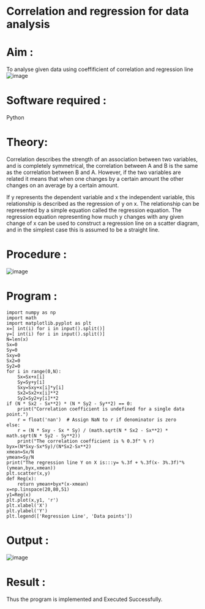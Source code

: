 # Correlation and regression for data analysis
# Aim : 

To analyse given data using coeffificient of correlation and regression line
![image](https://user-images.githubusercontent.com/104613195/168224136-d6b64e64-7d3d-4775-9337-c8f96fe41f2d.png)


# Software required :  

Python

# Theory:

Correlation describes the strength of an association between two variables, and is completely symmetrical, the correlation between A and B is the same as the correlation between B and A. However, if the two variables are related it means that when one changes by a certain amount the other changes on an average by a certain amount.  

If y represents the dependent variable and x the independent variable, this relationship is described as the regression of y on x. The relationship can be represented by a simple equation called the regression equation. The regression equation representing how much y changes with any given change of x can be used to construct a regression line on a scatter diagram, and in the simplest case this is assumed to be a straight line.

# Procedure :

![image](https://user-images.githubusercontent.com/104613195/168225866-ac8f6610-bdc3-4ac2-a24e-2b24ba08e189.png)

# Program :

```
import numpy as np 
import math 
import matplotlib.pyplot as plt 
x=[ int(i) for i in input().split()] 
y=[ int(i) for i in input().split()] 
N=len(x) 
Sx=0 
Sy=0 
Sxy=0 
Sx2=0 
Sy2=0 
for i in range(0,N): 
    Sx=Sx+x[i] 
    Sy=Sy+y[i] 
    Sxy=Sxy+x[i]*y[i] 
    Sx2=Sx2+x[i]**2 
    Sy2=Sy2+y[i]**2 
if (N * Sx2 - Sx**2) * (N * Sy2 - Sy**2) == 0: 
    print("Correlation coefficient is undefined for a single data point.") 
    r = float('nan')  # Assign NaN to r if denominator is zero 
else: 
    r = (N * Sxy - Sx * Sy) / (math.sqrt(N * Sx2 - Sx**2) * math.sqrt(N * Sy2 - Sy**2)) 
    print("The correlation coefficient is % 0.3f" % r) 
byx=(N*Sxy-Sx*Sy)/(N*Sx2-Sx**2) 
xmean=Sx/N 
ymean=Sy/N 
print("The regression line Y on X is:::y= %.3f + %.3f(x- 3%.3f)"%(ymean,byx,xmean)) 
plt.scatter(x,y) 
def Reg(x): 
    return ymean+byx*(x-xmean) 
x=np.linspace(20,80,51) 
y1=Reg(x) 
plt.plot(x,y1, 'r') 
plt.xlabel('X') 
plt.ylabel('Y') 
plt.legend(['Regression Line', 'Data points'])
```

# Output :

![image](https://github.com/user-attachments/assets/6a81f092-5f07-49b8-acd4-2cdaa57b9f69)

# Result :

Thus the program is implemented and Executed Successfully.
